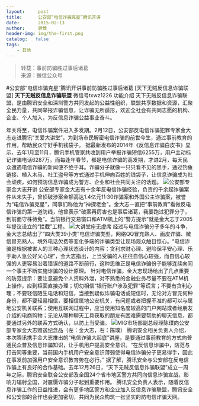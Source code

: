 ```yaml
---
layout:     post
title:      公安部“电信诈骗克星”腾讯开讲
date:       2015-02-13
author:     转载
header-img: img/the-first.png
catalog:   false
tags:
    - 其他
---
```


<blockquote><p>转载：事前防骗胜过事后诸葛<br>
来源：微信公众号</p></blockquote>

#公安部“电信诈骗克星”腾讯开讲事前防骗胜过事后诸葛
[天下无贼反信息诈骗联盟]
**天下无贼反信息诈骗联盟**
微信号txwz1226
功能介绍
天下无贼反信息诈骗联盟，是由腾讯安全和深圳警方共同发起的公益性组织，联盟共享数据和资源，汇聚全民力量，共同举报诈骗信息，让诈骗无所遁形，欢迎全社会有共同志愿的机构、企业、个人加入，为反信息诈骗公益事业奋斗。

年关将至，电信诈骗案件进入多发期。2月12日，公安部反电信诈骗犯罪专家金大志走进腾讯“关爱大讲堂”，为到场市民解密电信诈骗的前世今生，通过事前教育的作用，帮助民众守好手机钱袋子。
据最新发布的2014年《反信息诈骗白皮书》显示，去年1月至11月，腾讯手机管家共收到用户举报诈骗短信6255万，用户主动标记诈骗电话6287万。而每逢年春节，都是电信诈骗的高发期，才进2月，每天民众遭遇电信诈骗的新闻便不绝于耳。诈骗分子就像一只只看不见的黑手，通过钓鱼链接、植入木马、社工盗号等方式通过手机伸向百姓的钱袋子，让信息诈骗成为社会顽疾，如何预防信息诈骗成为警方、企业和社会共同关注的话题。
![](http://mmbiz.qpic.cn/mmbiz/3Frx8wcpibSvJRuFq1ib0MGWVolJ839MicUbYcfToXSF9YF3bw6IlSNLu6zGYCFlO7rnroamyg7oMOW8ROg5RsxGQ/0)公安部专家金大志开讲
公安部专家金大志有十余年反电信诈骗经验，负责的千余起诈骗案件从未失手，曾侦破涉案金额高达1.4亿元11·30诈骗案和外国公主诈骗案，被誉为“电信诈骗克星”，同事们称他为“神探老金”。金大志一直把“事前教育”看做反电信诈骗的第一道防线，他曾表示“破案再厉害也是事后诸葛，我要跑过犯罪分子，到前面守株待兔”。当前银行交易窗口和ATM机上的“警方提示”就是金大志于2005年提议设立的“拦截”工程。
![](http://mmbiz.qpic.cn/mmbiz/3Frx8wcpibSvJRuFq1ib0MGWVolJ839MicUgL4Y0sX6HSNIBtfPpxKblMEDZdbrH0uhKpYjdMsLLsmp4g4k1FgZ6Q/0)大讲堂座无虚席
经过与电信诈骗分子多年的斗争，金大志总结出了“四大类39小类”电信诈骗类型，网络QQ冒充熟人、画皮诈骗、微信冒充熟人、境外电话欠费等变化多端的诈骗类型让现场观众触目惊心。“电信诈骗是根据被害人的三种心理状态设计的内容：贪利求财心理、避险保平安心理、乐于助人急公好义心理”，金大志指出，上当受骗的人往往自信心较强，而自信心较强的人更容易沿着错误的道路不断前行，这种思维正是电信诈骗份子能够连续向同一个事主不断实施诈骗的设计原理。
针对电信诈骗，金大志现场给出了几点重要的防范提示：要注意避免个人资料外泄，对不熟悉的金融业务尽量不要在ATM机上操作，应到柜面直接办理；切勿相信“银行账户涉及犯罪”等谎言；不要有贪利心理；不要轻信陌生电话和短信，当接到疑似诈骗电话或短信时，无论对方冒充何种身份，都不要轻易相信，要相信属地公安机关，有问题或者把握不准的都可以与属地公安机关联系；使用互联网过程中，应当使用知名度较高的门户网站或者经朋友介绍的电商购物；无论从哪种聊天工具获取的朋友有困难需要帮助的聊天信息，都要通过另外的联系方式确认，以防上当受骗。
![](http://mmbiz.qpic.cn/mmbiz/3Frx8wcpibSvJRuFq1ib0MGWVolJ839MicUvB3WcRMn539f5k55BnWwKCHclM3rPcfCK7dxKM33eAyEomtq8jhfFg/0)MIG市场部副总经理陈璞向公安部专家金大志赠送纪念品（左：金大志，右：陈璞）
腾讯安全相关负责人介绍，本次腾讯携手金大志推出的“电信诈骗大起底”讲座，是要通过事前教育的方式向普通民众普及信息诈骗知识，让手机用户提高安全意识。“在反信息诈骗中，防范与打击同等重要，当前国内手机用户安全意识薄弱使得电信诈骗分子更易得手，因此在事发前加强用户安全意识教育势在必行。”
据了解，腾讯安全与公安部在反电信诈骗上有良好的合作基础。去年12月26日，“天下无贼反信息诈骗联盟”成立一周年之际，腾讯安全联合公安部及全国24个省市地区警方共同向信息诈骗宣战，影响力辐射全国，对震慑诈骗分子起到重要作用。
腾讯安全负责人表示，随着反信息诈骗工作的日益推进，会有更多地区警方和企业加入反信息诈骗联盟，腾讯安全和公安部的合作也会更加密切，共同为民众构筑一张坚实的防电信诈骗天网。

